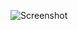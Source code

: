 ![Screenshot](https://raw.githubusercontent.com/Cryakl/Ultimate-RAT-Collection/refs/heads/main/HoldingHands/Screenshot.png)
